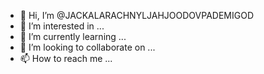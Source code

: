 - 👋 Hi, I’m @JACKALARACHNYLJAHJOODOVPADEMIGOD
- 👀 I’m interested in ...
- 🌱 I’m currently learning ...
- 💞️ I’m looking to collaborate on ...
- 📫 How to reach me ...

<!---
JACKALARACHNYLJAHJOODOVPADEMIGOD/JACKALARACHNYLJAHJOODOVPADEMIGOD is a ✨ special ✨ repository because its `README.md` (this file) appears on your GitHub profile.
You can click the Preview link to take a look at your changes.
--->
